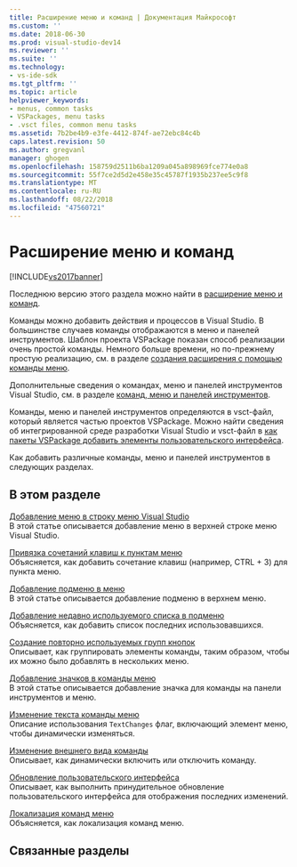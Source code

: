 ```yaml
---
title: Расширение меню и команд | Документация Майкрософт
ms.custom: ''
ms.date: 2018-06-30
ms.prod: visual-studio-dev14
ms.reviewer: ''
ms.suite: ''
ms.technology:
- vs-ide-sdk
ms.tgt_pltfrm: ''
ms.topic: article
helpviewer_keywords:
- menus, common tasks
- VSPackages, menu tasks
- .vsct files, common menu tasks
ms.assetid: 7b2be4b9-e3fe-4412-874f-ae72ebc84c4b
caps.latest.revision: 50
ms.author: gregvanl
manager: ghogen
ms.openlocfilehash: 158759d2511b6ba1209a045a898969fce774e0a8
ms.sourcegitcommit: 55f7ce2d5d2e458e35c45787f1935b237ee5c9f8
ms.translationtype: MT
ms.contentlocale: ru-RU
ms.lasthandoff: 08/22/2018
ms.locfileid: "47560721"
---
```

# <a name="extending-menus-and-commands"></a>Расширение меню и команд
[!INCLUDE[vs2017banner](../includes/vs2017banner.md)]

Последнюю версию этого раздела можно найти в [расширение меню и команд](https://docs.microsoft.com/visualstudio/extensibility/extending-menus-and-commands).  
  
Команды можно добавить действия и процессов в Visual Studio. В большинстве случаев команды отображаются в меню и панелей инструментов. Шаблон проекта VSPackage показан способ реализации очень простой команды. Немного больше времени, но по-прежнему простую реализацию, см. в разделе [создания расширения с помощью команды меню](../extensibility/creating-an-extension-with-a-menu-command.md).  
  
 Дополнительные сведения о командах, меню и панелей инструментов Visual Studio, см. в разделе [команд, меню и панелей инструментов](../extensibility/internals/commands-menus-and-toolbars.md).  
  
 Команды, меню и панелей инструментов определяются в vsct-файл, который является частью проектов VSPackage. Можно найти сведения об интегрированной среде разработки Visual Studio и vsct-файл в [как пакеты VSPackage добавить элементы пользовательского интерфейса](../extensibility/internals/how-vspackages-add-user-interface-elements.md).  
  
 Как добавить различные команды, меню и панелей инструментов в следующих разделах.  
  
## <a name="in-this-section"></a>В этом разделе  
 [Добавление меню в строку меню Visual Studio](../extensibility/adding-a-menu-to-the-visual-studio-menu-bar.md)  
 В этой статье описывается добавление меню в верхней строке меню Visual Studio.  
  
 [Привязка сочетаний клавиш к пунктам меню](../extensibility/binding-keyboard-shortcuts-to-menu-items.md)  
 Объясняется, как добавить сочетание клавиш (например, CTRL + 3) для пункта меню.  
  
 [Добавление подменю в меню](../extensibility/adding-a-submenu-to-a-menu.md)  
 В этой статье описывается добавление подменю в верхнем меню.  
  
 [Добавление недавно используемого списка в подменю](../extensibility/adding-a-most-recently-used-list-to-a-submenu.md)  
 Объясняется, как добавить список последних использовавшихся.  
  
 [Создание повторно используемых групп кнопок](../extensibility/creating-reusable-groups-of-buttons.md)  
 Описывает, как группировать элементы команды, таким образом, чтобы их можно было добавлять в нескольких меню.  
  
 [Добавление значков в команды меню](../extensibility/adding-icons-to-menu-commands.md)  
 В этой статье описывается добавление значка для команды на панели инструментов и меню.  
  
 [Изменение текста команды меню](../extensibility/changing-the-text-of-a-menu-command.md)  
 Описание использования `TextChanges` флаг, включающий элемент меню, чтобы динамически изменяться.  
  
 [Изменение внешнего вида команды](../extensibility/changing-the-appearance-of-a-command.md)  
 Описывает, как динамически включить или отключить команду.  
  
 [Обновление пользовательского интерфейса](../extensibility/updating-the-user-interface.md)  
 Описывает, как выполнить принудительное обновление пользовательского интерфейса для отображения последних изменений.  
  
 [Локализация команд меню](../extensibility/localizing-menu-commands.md)  
 Объясняется, как локализация команд меню.  
  
## <a name="related-sections"></a>Связанные разделы

